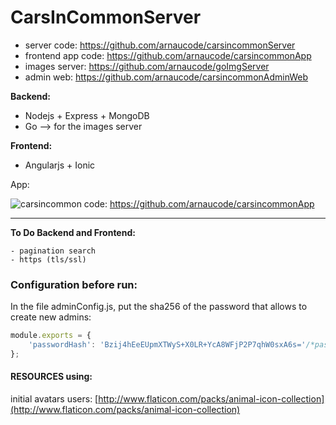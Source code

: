 # CarsInCommonServer

- server code: https://github.com/arnaucode/carsincommonServer
- frontend app code: https://github.com/arnaucode/carsincommonApp
- images server: https://github.com/arnaucode/goImgServer
- admin web: https://github.com/arnaucode/carsincommonAdminWeb

**Backend:**

- Nodejs + Express + MongoDB
- Go --> for the images server

**Frontend:**

- Angularjs + Ionic



App:

![carsincommon](https://raw.githubusercontent.com/arnaucode/carsincommonApp/master/carsincommon.png "carsincommon")
code: https://github.com/arnaucode/carsincommonApp

--------------------


**To Do Backend and Frontend:**
```
- pagination search
- https (tls/ssl)
```

### Configuration before run:
In the file adminConfig.js, put the sha256 of the password that allows to create new admins:
```js
module.exports = {
    'passwordHash': 'Bzij4hEeEUpmXTWyS+X0LR+YcA8WFjP2P7qhW0sxA6s='/*password raw: adminPassword*/
};
```


#### RESOURCES using:

initial avatars users: [http://www.flaticon.com/packs/animal-icon-collection](http://www.flaticon.com/packs/animal-icon-collection)
